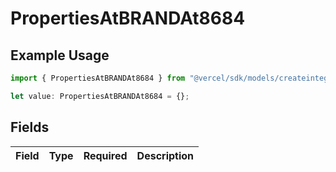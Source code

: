 # PropertiesAtBRANDAt8684

## Example Usage

```typescript
import { PropertiesAtBRANDAt8684 } from "@vercel/sdk/models/createintegrationstoredirectop.js";

let value: PropertiesAtBRANDAt8684 = {};
```

## Fields

| Field       | Type        | Required    | Description |
| ----------- | ----------- | ----------- | ----------- |